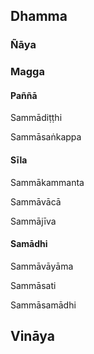 ## Dhamma

### Ñāya

### Magga

#### Paññā

Sammādiṭṭhi

Sammāsaṅkappa

#### Sīla

Sammākammanta

Sammāvācā

Sammājīva

#### Samādhi

Sammāvāyāma

Sammāsati

Sammāsamādhi


## Vināya